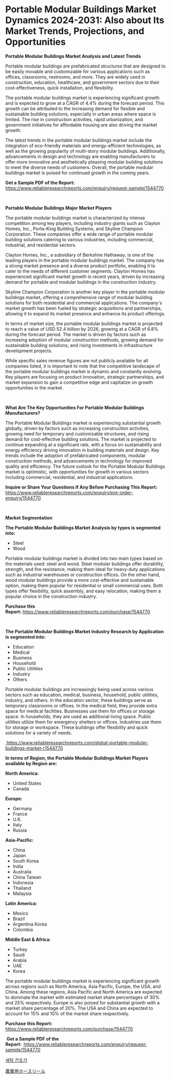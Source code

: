 <p><h1>Portable Modular Buildings Market Dynamics 2024-2031: Also about Its Market Trends, Projections, and Opportunities</h1></p><p><strong>Portable Modular Buildings Market Analysis and Latest Trends</strong></p>
<p><p>Portable modular buildings are prefabricated structures that are designed to be easily movable and customizable for various applications such as offices, classrooms, restrooms, and more. They are widely used in construction, education, healthcare, and government sectors due to their cost-effectiveness, quick installation, and flexibility.</p><p>The portable modular buildings market is experiencing significant growth and is expected to grow at a CAGR of 4.4% during the forecast period. This growth can be attributed to the increasing demand for flexible and sustainable building solutions, especially in urban areas where space is limited. The rise in construction activities, rapid urbanization, and government initiatives for affordable housing are also driving the market growth.</p><p>The latest trends in the portable modular buildings market include the integration of eco-friendly materials and energy-efficient technologies, as well as the growing popularity of multi-story modular buildings. Additionally, advancements in design and technology are enabling manufacturers to offer more innovative and aesthetically pleasing modular building solutions to meet the diverse needs of customers. Overall, the portable modular buildings market is poised for continued growth in the coming years.</p></p>
<p><strong>Get a Sample PDF of the Report:&nbsp;</strong> <a href="https://www.reliableresearchreports.com/enquiry/request-sample/1544770">https://www.reliableresearchreports.com/enquiry/request-sample/1544770</a></p>
<p>&nbsp;</p>
<p><strong>Portable Modular Buildings Major Market Players</strong></p>
<p><p>The portable modular buildings market is characterized by intense competition among key players, including industry giants such as Clayton Homes, Inc., Porta-King Building Systems, and Skyline Champion Corporation. These companies offer a wide range of portable modular building solutions catering to various industries, including commercial, industrial, and residential sectors.</p><p>Clayton Homes, Inc., a subsidiary of Berkshire Hathaway, is one of the leading players in the portable modular buildings market. The company has a strong market presence and a diverse product portfolio, enabling it to cater to the needs of different customer segments. Clayton Homes has experienced significant market growth in recent years, driven by increasing demand for portable and modular buildings in the construction industry.</p><p>Skyline Champion Corporation is another key player in the portable modular buildings market, offering a comprehensive range of modular building solutions for both residential and commercial applications. The company's market growth has been fueled by strategic acquisitions and partnerships, allowing it to expand its market presence and enhance its product offerings.</p><p>In terms of market size, the portable modular buildings market is projected to reach a value of USD 52.4 billion by 2026, growing at a CAGR of 6.8% during the forecast period. The market is driven by factors such as increasing adoption of modular construction methods, growing demand for sustainable building solutions, and rising investments in infrastructure development projects.</p><p>While specific sales revenue figures are not publicly available for all companies listed, it is important to note that the competitive landscape of the portable modular buildings market is dynamic and constantly evolving. Key players are focusing on product innovation, strategic partnerships, and market expansion to gain a competitive edge and capitalize on growth opportunities in the market.</p></p>
<p>&nbsp;</p>
<p><strong>What Are The Key Opportunities For Portable Modular Buildings Manufacturers?</strong></p>
<p><p>The Portable Modular Buildings market is experiencing substantial growth globally, driven by factors such as increasing construction activities, growing need for temporary and customizable structures, and rising demand for cost-effective building solutions. The market is projected to continue expanding at a significant rate, with a focus on sustainability and energy efficiency driving innovation in building materials and design. Key trends include the adoption of prefabricated components, modular construction methods, and advancements in technology for improved quality and efficiency. The future outlook for the Portable Modular Buildings market is optimistic, with opportunities for growth in various sectors including commercial, residential, and industrial applications.</p></p>
<p><strong>Inquire or Share Your Questions If Any Before Purchasing This Report:</strong> <a href="https://www.reliableresearchreports.com/enquiry/pre-order-enquiry/1544770">https://www.reliableresearchreports.com/enquiry/pre-order-enquiry/1544770</a></p>
<p>&nbsp;</p>
<p><strong>Market Segmentation</strong></p>
<p><strong>The Portable Modular Buildings Market Analysis by types is segmented into:</strong></p>
<p><ul><li>Steel</li><li>Wood</li></ul></p>
<p><p>Portable modular buildings market is divided into two main types based on the materials used: steel and wood. Steel modular buildings offer durability, strength, and fire resistance, making them ideal for heavy-duty applications such as industrial warehouses or construction offices. On the other hand, wood modular buildings provide a more cost-effective and sustainable option, making them popular for residential or small commercial uses. Both types offer flexibility, quick assembly, and easy relocation, making them a popular choice in the construction industry.</p></p>
<p><strong>Purchase this Report:&nbsp;</strong><a href="https://www.reliableresearchreports.com/purchase/1544770">https://www.reliableresearchreports.com/purchase/1544770</a></p>
<p>&nbsp;</p>
<p><strong>The Portable Modular Buildings Market Industry Research by Application is segmented into:</strong></p>
<p><ul><li>Education</li><li>Medical</li><li>Business</li><li>Household</li><li>Public Utilities</li><li>Industry</li><li>Others</li></ul></p>
<p><p>Portable modular buildings are increasingly being used across various sectors such as education, medical, business, household, public utilities, industry, and others. In the education sector, these buildings serve as temporary classrooms or offices. In the medical field, they provide extra space for medical facilities. Businesses use them for offices or storage space. In households, they are used as additional living space. Public utilities utilize them for emergency shelters or offices. Industries use them for storage or workspace. These buildings offer flexibility and quick solutions for a variety of needs.</p></p>
<p><a href="https://www.reliableresearchreports.com/global-portable-modular-buildings-market-r1544770">&nbsp;https://www.reliableresearchreports.com/global-portable-modular-buildings-market-r1544770</a></p>
<p><strong>In terms of Region, the Portable Modular Buildings Market Players available by Region are:</strong></p>
<p>
    <p> <strong> North America: </strong>
        <ul>
            <li>United States</li>
            <li>Canada</li>
        </ul>
        </p> 
    <p> <strong> Europe: </strong>
        <ul>
            <li>Germany</li>
            <li>France</li>
            <li>U.K.</li>
            <li>Italy</li>
            <li>Russia</li>
        </ul>
        </p> 
    <p> <strong> Asia-Pacific: </strong>
        <ul>
            <li>China</li>
            <li>Japan</li>
            <li>South Korea</li>
            <li>India</li>
            <li>Australia</li>
            <li>China Taiwan</li>
            <li>Indonesia</li>
            <li>Thailand</li>
            <li>Malaysia</li>
        </ul>
        </p> 
    <p> <strong> Latin America: </strong>
        <ul>
            <li>Mexico</li>
            <li>Brazil</li>
            <li>Argentina Korea</li>
            <li>Colombia</li>
        </ul>
        </p> 
    <p> <strong> Middle East & Africa: </strong>
        <ul>
            <li>Turkey</li>
            <li>Saudi</li>
            <li>Arabia</li>
            <li>UAE</li>
            <li>Korea</li>
        </ul>
    </p>
    </p>
<p><p>The portable modular buildings market is experiencing significant growth across regions such as North America, Asia Pacific, Europe, the USA, and China. Among these regions, Asia Pacific and North America are expected to dominate the market with estimated market share percentages of 30% and 25% respectively. Europe is also poised for substantial growth with a market share percentage of 20%. The USA and China are expected to account for 15% and 10% of the market share respectively.</p></p>
<p><strong>Purchase this Report: </strong><a href="https://www.reliableresearchreports.com/purchase/1544770">https://www.reliableresearchreports.com/purchase/1544770</a></p>
<p>&nbsp;<strong>Get a Sample PDF of the Report:&nbsp;&nbsp;</strong><a href="https://www.reliableresearchreports.com/enquiry/request-sample/1544770">https://www.reliableresearchreports.com/enquiry/request-sample/1544770</a></p>
<p><strong></strong></p>
<p><p><a href="https://github.com/lzrvbyqzftro57/Market-Research-Report-List-1/blob/main/483541925782.md">세탁 건조기</a></p><p><a href="https://github.com/oqxogxyvqe90775/Market-Research-Report-List-1/blob/main/266429028385.md">農業用ホースリール</a></p></p>